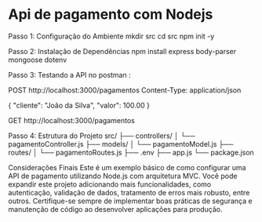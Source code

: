 # Api de pagamento com  Nodejs

Passo 1: Configuração do Ambiente
mkdir src
cd src
npm init -y

Passo 2: Instalação de Dependências
npm install express body-parser mongoose dotenv


Passo 3: Testando a API no postman :

POST http://localhost:3000/pagamentos
Content-Type: application/json

{
  "cliente": "João da Silva",
  "valor": 100.00
}

GET http://localhost:3000/pagamentos

Passo 4: Estrutura do Projeto
src/
├── controllers/
│   └── pagamentoController.js
├── models/
│   └── pagamentoModel.js
├── routes/
│   └── pagamentoRoutes.js
├── .env
├── app.js
└── package.json

Considerações Finais
Este é um exemplo básico de como configurar uma API de pagamento utilizando Node.js com arquitetura MVC. Você pode expandir este projeto adicionando mais funcionalidades, como autenticação, validação de dados, tratamento de erros mais robusto, entre outros. Certifique-se sempre de implementar boas práticas de segurança e manutenção de código ao desenvolver aplicações para produção.